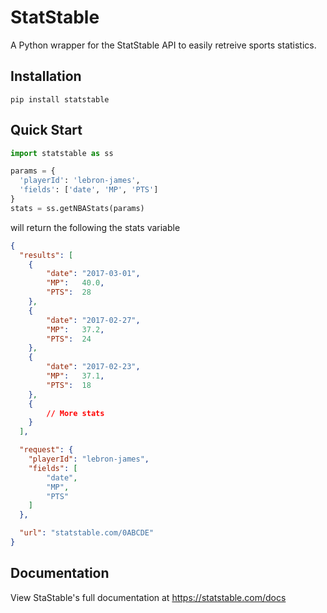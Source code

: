 # StatStable

A Python wrapper for the StatStable API to easily retreive sports statistics.

## Installation

    pip install statstable

## Quick Start

```python
import statstable as ss

params = {
  'playerId': 'lebron-james',
  'fields': ['date', 'MP', 'PTS']
}
stats = ss.getNBAStats(params)
```

will return the following the stats variable

```json
{
  "results": [
    {
        "date": "2017-03-01",
        "MP":   40.0,
        "PTS":  28
    },
    {
        "date": "2017-02-27",
        "MP":   37.2,
        "PTS":  24
    },
    {
        "date": "2017-02-23",
        "MP":   37.1,
        "PTS":  18
    },
    {
        // More stats
    }
  ],

  "request": {
    "playerId": "lebron-james",
    "fields": [
        "date", 
        "MP", 
        "PTS"
    ]
  },

  "url": "statstable.com/0ABCDE"
}
```

## Documentation

View StaStable's full documentation at https://statstable.com/docs
